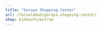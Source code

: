 ```yaml
---
title: "Goraya Shopping Center"
url: /faisalabad/goraya-shopping-center/
shop: Einkaufszentrum
---
```

